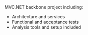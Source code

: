 MVC.NET backbone project including:
* Architecture and services
* Functional and acceptance tests
* Analysis tools and setup included